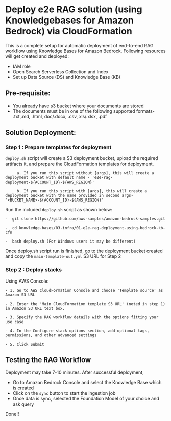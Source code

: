 # Deploy e2e RAG solution (using Knowledgebases for Amazon Bedrock) via CloudFormation


This is a complete setup for automatic deployment of end-to-end RAG workflow using Knowledge Bases for Amazon Bedrock. 
Following resources will get created and deployed:
- IAM role
- Open Search Serverless Collection and Index
- Set up Data Source (DS) and Knowledge Base (KB)

## Pre-requisite:
- You already have s3 bucket where your documents are stored
- The documents must be in one of the following supported formats- .txt,.md, .html, doc/.docx, .csv, xls/.xlsx, .pdf

## Solution Deployment:

### Step 1 : Prepare templates for deployment
`deploy.sh` script will create a S3 deployment bucket, upload the required artifacts it, and prepare the CloudFormation templates for deployment. 
         
         a.	If you run this script without [args], this will create a deployment bucket with default name - 'e2e-rag-deployment-${ACCOUNT_ID}-${AWS_REGION}'

         b.	If you run this script with [args], this will create a deployment bucket with the name provided in second args- '<BUCKET_NAME>-${ACCOUNT_ID}-${AWS_REGION}'

Run the included `deploy.sh` script as shown below:

    -  git clone https://github.com/aws-samples/amazon-bedrock-samples.git
    
    -  cd knowledge-bases/03-infra/01-e2e-rag-deployment-using-bedrock-kb-cfn

    -  bash deploy.sh (For Windows users it may be different)

Once deploy.sh script run is finished, go to the deployment bucket created and copy the `main-template-out.yml` S3 URL for Step 2

### Step 2 : Deploy stacks

Using AWS Console:

    - 1. Go to AWS CloudFormation Console and choose 'Template source' as Amazon S3 URL

    - 2. Enter the 'Main CloudFormation template S3 URL' (noted in step 1) in Amazon S3 URL text box.

    - 3. Specify the RAG workflow details with the options fitting your use case

    - 4. In the Configure stack options section, add optional tags, permissions, and other advanced settings

    - 5. Click Submit

## Testing the RAG Workflow

Deployment may take 7-10 minutes.
After successful deployment, 

- Go to Amazon Bedrock Console and select the Knowledge Base which is created
- Click on the `sync` button to start the ingestion job
- Once data is sync, selected the Foundation Model of your choice and ask query

Done!!
